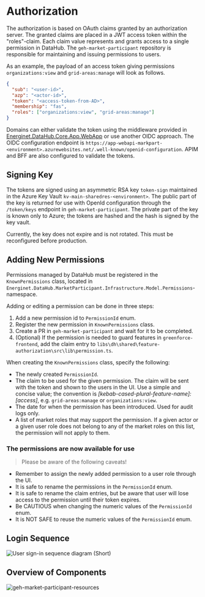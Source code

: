 # Authorization

The authorization is based on OAuth claims granted by an authorization server. The granted claims are placed in a JWT access token within the "roles"-claim. Each claim value represents and grants access to a single permission in DataHub. The `geh-market-participant` repository is responsible for maintaining and issuing permissions to users.

As an example, the payload of an access token giving permissions `organizations:view` and `grid-areas:manage` will look as follows.

```Json
{
  "sub": "<user-id>",
  "azp": "<actor-id>",
  "token": "<access-token-from-AD>",
  "membership": "fas",
  "roles": ["organizations:view", "grid-areas:manage"]
}
```

Domains can either validate the token using the middleware provided in [Energinet.DataHub.Core.App.WebApp](https://github.com/Energinet-DataHub/geh-core/blob/main/source/App/documents/authorization.md) or use another OIDC approach. The OIDC configuration endpoint is `https://app-webapi-markpart-<environment>.azurewebsites.net/.well-known/openid-configuration`. APIM and BFF are also configured to validate the tokens.

## Signing Key

The tokens are signed using an asymmetric RSA key `token-sign` maintained in the Azure Key Vault `kv-main-sharedres-<environment>`. The public part of the key is returned for use with OpenId configuration through the `/token/keys` endpoint in `geh-market-participant`. The private part of the key is known only to Azure; the tokens are hashed and the hash is signed by the key vault.

Currently, the key does not expire and is not rotated. This must be reconfigured before production.

## Adding New Permissions

Permissions managed by DataHub must be registered in the `KnownPermissions` class, located in `Energinet.DataHub.MarketParticipant.Infrastructure.Model.Permissions`-namespace.

Adding or editing a permission can be done in three steps:

1) Add a new permission id to `PermissionId` enum.
2) Register the new permission in `KnownPermissions` class.
3) Create a PR in `geh-market-participant` and wait for it to be completed.
4) (Optional) If the permission is needed to guard features in `greenforce-frontend`, add the claim entry to `libs\dh\shared\feature-authorization\src\lib\permission.ts`.

When creating the `KnownPermissions` class, specify the following:

- The newly created `PermissionId`.
- The claim to be used for the given permission. The claim will be sent with the token and shown to the users in the UI. Use a simple and concise value; the convention is *[kebab-cased-plural-feature-name]:[access]*, e.g. `grid-areas:manage` or `organizations:view`.
- The date for when the permission has been introduced. Used for audit logs only.
- A list of market roles that may support the permission. If a given actor or a given user role does not belong to any of the market roles on this list, the permission will not apply to them.

### The permissions are now available for use

> Please be aware of the following caveats!

- Remember to assign the newly added permission to a user role through the UI.
- It is safe to rename the permissions in the `PermissionId` enum.
- It is safe to rename the claim entries, but be aware that user will lose access to the permission until their token expires.
- Be CAUTIOUS when changing the numeric values of the `PermissionId` enum.
- It is NOT SAFE to reuse the numeric values of the `PermissionId` enum.

## Login Sequence

![User sign-in sequence diagram (Short)](https://user-images.githubusercontent.com/77341673/206713883-70f26640-0f45-46fd-9871-f829e73f465a.png)

## Overview of Components

![geh-market-participant-resources](https://user-images.githubusercontent.com/77341673/206713903-e529e95e-965e-4024-96ae-4243d0c3eccf.png)
